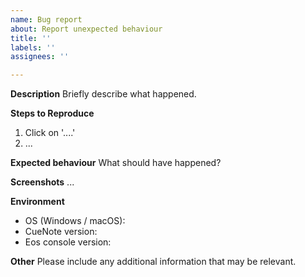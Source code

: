 ```yaml
---
name: Bug report
about: Report unexpected behaviour
title: ''
labels: ''
assignees: ''

---
```


**Description**
Briefly describe what happened.

**Steps to Reproduce**
1. Click on '....'
2. ...

**Expected behaviour**
What should have happened?

**Screenshots**
...

**Environment**
 - OS (Windows / macOS): 
 - CueNote version: 
 - Eos console version: 

**Other**
Please include any additional information that may be relevant.
